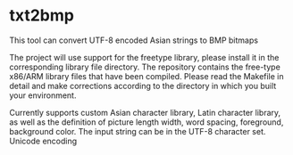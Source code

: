 # txt2bmp
This tool can convert UTF-8 encoded Asian strings to BMP bitmaps

The project will use support for the freetype library, please install it in the corresponding library file directory.
The repository contains the free-type x86/ARM library files that have been compiled.
Please read the Makefile in detail and make corrections according to the directory in which you built your environment.

Currently supports custom Asian character library, Latin character library, as well as the definition of picture length width, word spacing, foreground, background color.
The input string can be in the UTF-8 character set. Unicode encoding
